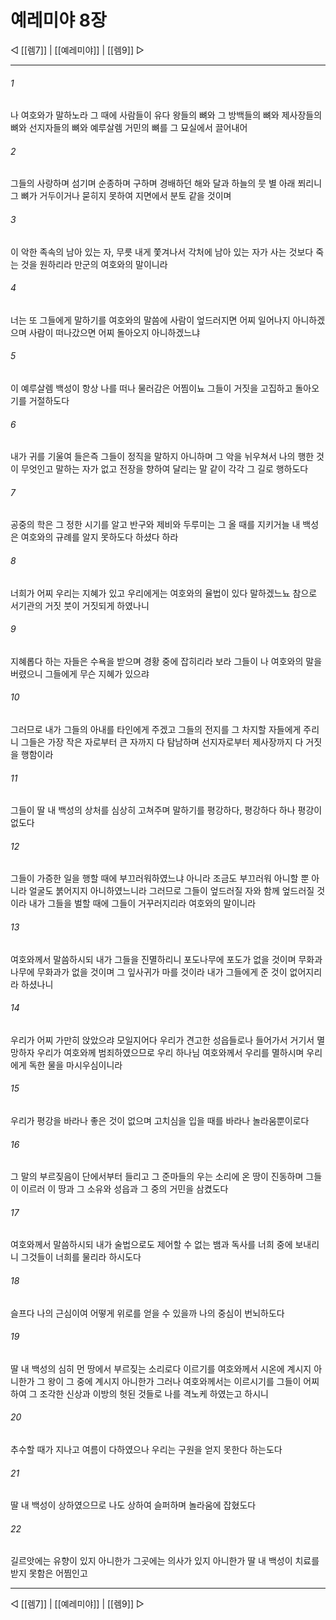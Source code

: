 ﻿# 예레미야 8장

◁ [[렘7]] | [[예레미야]] | [[렘9]] ▷
***

###### 1
나 여호와가 말하노라 그 때에 사람들이 유다 왕들의 뼈와 그 방백들의 뼈와 제사장들의 뼈와 선지자들의 뼈와 예루살렘 거민의 뼈를 그 묘실에서 끌어내어

###### 2
그들의 사랑하며 섬기며 순종하며 구하며 경배하던 해와 달과 하늘의 뭇 별 아래 쬐리니 그 뼈가 거두이거나 묻히지 못하여 지면에서 분토 같을 것이며

###### 3
이 악한 족속의 남아 있는 자, 무릇 내게 쫓겨나서 각처에 남아 있는 자가 사는 것보다 죽는 것을 원하리라 만군의 여호와의 말이니라

###### 4
너는 또 그들에게 말하기를 여호와의 말씀에 사람이 엎드러지면 어찌 일어나지 아니하겠으며 사람이 떠나갔으면 어찌 돌아오지 아니하겠느냐

###### 5
이 예루살렘 백성이 항상 나를 떠나 물러감은 어찜이뇨 그들이 거짓을 고집하고 돌아오기를 거절하도다

###### 6
내가 귀를 기울여 들은즉 그들이 정직을 말하지 아니하며 그 악을 뉘우쳐서 나의 행한 것이 무엇인고 말하는 자가 없고 전장을 향하여 달리는 말 같이 각각 그 길로 행하도다

###### 7
공중의 학은 그 정한 시기를 알고 반구와 제비와 두루미는 그 올 때를 지키거늘 내 백성은 여호와의 규례를 알지 못하도다 하셨다 하라

###### 8
너희가 어찌 우리는 지혜가 있고 우리에게는 여호와의 율법이 있다 말하겠느뇨 참으로 서기관의 거짓 붓이 거짓되게 하였나니

###### 9
지혜롭다 하는 자들은 수욕을 받으며 경황 중에 잡히리라 보라 그들이 나 여호와의 말을 버렸으니 그들에게 무슨 지혜가 있으랴

###### 10
그러므로 내가 그들의 아내를 타인에게 주겠고 그들의 전지를 그 차지할 자들에게 주리니 그들은 가장 작은 자로부터 큰 자까지 다 탐남하며 선지자로부터 제사장까지 다 거짓을 행함이라

###### 11
그들이 딸 내 백성의 상처를 심상히 고쳐주며 말하기를 평강하다, 평강하다 하나 평강이 없도다

###### 12
그들이 가증한 일을 행할 때에 부끄러워하였느냐 아니라 조금도 부끄러워 아니할 뿐 아니라 얼굴도 붉어지지 아니하였느니라 그러므로 그들이 엎드러질 자와 함께 엎드러질 것이라 내가 그들을 벌할 때에 그들이 거꾸러지리라 여호와의 말이니라

###### 13
여호와께서 말씀하시되 내가 그들을 진멸하리니 포도나무에 포도가 없을 것이며 무화과 나무에 무화과가 없을 것이며 그 잎사귀가 마를 것이라 내가 그들에게 준 것이 없어지리라 하셨나니

###### 14
우리가 어찌 가만히 앉았으랴 모일지어다 우리가 견고한 성읍들로나 들어가서 거기서 멸망하자 우리가 여호와께 범죄하였으므로 우리 하나님 여호와께서 우리를 멸하시며 우리에게 독한 물을 마시우심이니라

###### 15
우리가 평강을 바라나 좋은 것이 없으며 고치심을 입을 때를 바라나 놀라움뿐이로다

###### 16
그 말의 부르짖음이 단에서부터 들리고 그 준마들의 우는 소리에 온 땅이 진동하며 그들이 이르러 이 땅과 그 소유와 성읍과 그 중의 거민을 삼켰도다

###### 17
여호와께서 말씀하시되 내가 술법으로도 제어할 수 없는 뱀과 독사를 너희 중에 보내리니 그것들이 너희를 물리라 하시도다

###### 18
슬프다 나의 근심이여 어떻게 위로를 얻을 수 있을까 나의 중심이 번뇌하도다

###### 19
딸 내 백성의 심히 먼 땅에서 부르짖는 소리로다 이르기를 여호와께서 시온에 계시지 아니한가 그 왕이 그 중에 계시지 아니한가 그러나 여호와께서는 이르시기를 그들이 어찌하여 그 조각한 신상과 이방의 헛된 것들로 나를 격노케 하였는고 하시니

###### 20
추수할 때가 지나고 여름이 다하였으나 우리는 구원을 얻지 못한다 하는도다

###### 21
딸 내 백성이 상하였으므로 나도 상하여 슬퍼하며 놀라움에 잡혔도다

###### 22
길르앗에는 유향이 있지 아니한가 그곳에는 의사가 있지 아니한가 딸 내 백성이 치료를 받지 못함은 어찜인고

***
◁ [[렘7]] | [[예레미야]] | [[렘9]] ▷
